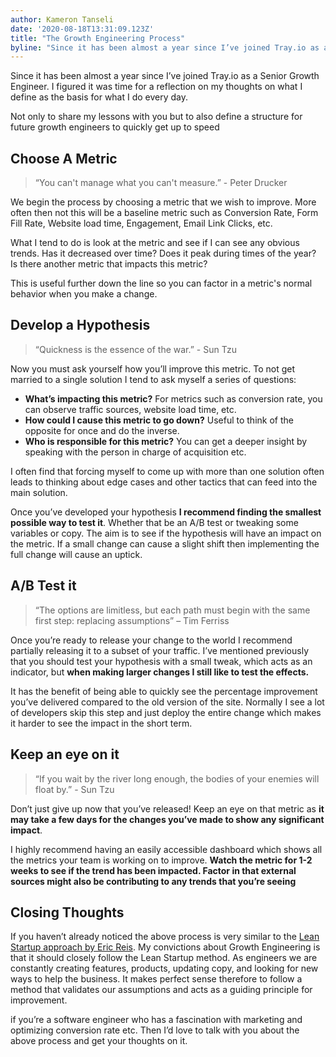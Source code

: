 ```yaml
---
author: Kameron Tanseli
date: '2020-08-18T13:31:09.123Z'
title: "The Growth Engineering Process"
byline: "Since it has been almost a year since I’ve joined Tray.io as a Senior Growth Engineer. I figured it was time for a reflection on my thoughts on what I define as the basis for what I do each and every day."
---
```


Since it has been almost a year since I’ve joined Tray.io as a Senior Growth Engineer. I figured it was time for a reflection on my thoughts on what I define as the basis for what I do every day.

Not only to share my lessons with you but to also define a structure for future growth engineers to quickly get up to speed

## Choose A Metric

> “You can't manage what you can't measure.” - Peter Drucker

We begin the process by choosing a metric that we wish to improve. More often then not this will be a baseline metric such as Conversion Rate, Form Fill Rate, Website load time, Engagement, Email Link Clicks, etc.

What I tend to do is look at the metric and see if I can see any obvious trends. Has it decreased over time? Does it peak during times of the year? Is there another metric that impacts this metric?

This is useful further down the line so you can factor in a metric's normal behavior when you make a change.

## Develop a Hypothesis

> “Quickness is the essence of the war.” - Sun Tzu

Now you must ask yourself how you’ll improve this metric. To not get married to a single solution I tend to ask myself a series of questions:

- **What’s impacting this metric?** For metrics such as conversion rate, you can observe traffic sources, website load time, etc.
- **How could I cause this metric to go down?** Useful to think of the opposite for once and do the inverse.
- **Who is responsible for this metric?** You can get a deeper insight by speaking with the person in charge of acquisition etc.

I often find that forcing myself to come up with more than one solution often leads to thinking about edge cases and other tactics that can feed into the main solution.

Once you’ve developed your hypothesis **I recommend finding the smallest possible way to test it**. Whether that be an A/B test or tweaking some variables or copy. The aim is to see if the hypothesis will have an impact on the metric. If a small change can cause a slight shift then implementing the full change will cause an uptick.

## A/B Test it

> “The options are limitless, but each path must begin with the same first step: replacing assumptions” – Tim Ferriss

Once you’re ready to release your change to the world I recommend partially releasing it to a subset of your traffic. I’ve mentioned previously that you should test your hypothesis with a small tweak, which acts as an indicator, but **when making larger changes I still like to test the effects.**

It has the benefit of being able to quickly see the percentage improvement you’ve delivered compared to the old version of the site. Normally I see a lot of developers skip this step and just deploy the entire change which makes it harder to see the impact in the short term.

## Keep an eye on it

> “If you wait by the river long enough, the bodies of your enemies will float by.” - Sun Tzu

Don’t just give up now that you’ve released! Keep an eye on that metric as **it may take a few days for the changes you’ve made to show any significant impact**.

I highly recommend having an easily accessible dashboard which shows all the metrics your team is working on to improve. **Watch the metric for 1-2 weeks to see if the trend has been impacted. Factor in that external sources might also be contributing to any trends that you’re seeing**

## Closing Thoughts

If you haven’t already noticed the above process is very similar to the [Lean Startup approach by Eric Reis](http://theleanstartup.com). My convictions about Growth Engineering is that it should closely follow the Lean Startup method. As engineers we are constantly creating features, products, updating copy, and looking for new ways to help the business. It makes perfect sense therefore to follow a method that validates our assumptions and acts as a guiding principle for improvement.

if you’re a software engineer who has a fascination with marketing and optimizing conversion rate etc. Then I’d love to talk with you about the above process and get your thoughts on it.